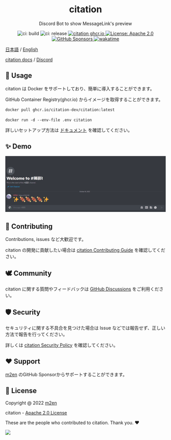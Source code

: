 <h1 align="center"> citation </h1>

<p align="center"> Discord Bot to show MessageLink's preview </p>

<p align="center">
  <img alt="ci: build" src="https://github.com/citation-dev/citation/actions/workflows/build.yml/badge.svg" />
  <img alt="ci: release" src="https://github.com/citation-dev/citation/actions/workflows/release.yml/badge.svg" />
  <a href="https://github.com/citation-dev/citation/pkgs/container/citation">
    <img alt="citation ghcr.io" src="https://img.shields.io/badge/ghcr.io-citation-blue.svg" target="_blank" />
  </a>
  <a href="https://github.com/citation-dev/citation/blob/main/LICENSE">
    <img alt="License: Apache 2.0" src="https://img.shields.io/badge/license-Apache_2.0-green.svg" target="_blank" />
  </a>
  <a href="https://github.com/sponsors/m2en">
    <img alt="GitHub Sponsors" src="https://img.shields.io/badge/GitHub_Sponsor-m2en-pink.svg" target="_blank" />
  </a>
  <a href="https://wakatime.com/badge/github/citation-dev/citation">
    <img alt="wakatime" src="https://wakatime.com/badge/github/m2en/citation.svg" target="_blank" />
  </a>
</p>

[日本語](README.md) / [English](README_EN.md) 

[citation docs](https://citation.m2en.dev/) / [Discord](https://discord.gg/vWbFzvdks7)

## 🚀 Usage

citation は Docker をサポートしており、簡単に導入することができます。

GitHub Container Registry(ghcr.io) からイメージを取得することができます。

```shell
docker pull ghcr.io/citation-dev/citation:latest

docker run -d --env-file .env citation
```

詳しいセットアップ方法は [ドキュメント](https://citation.m2en.dev/guide/install-guide/getting-started.html) を確認してください。

## ✨ Demo

![引用する様子](https://github.com/citation-dev/citation.m2en.dev/blob/main/src/image/reference/features/gif/quote.gif?raw=true)

## 🙌 Contributing

Contributions, issues など大歓迎です。

citation の開発に貢献したい場合は [citation Contributing Guide](https://github.com/citation-dev/citation/blob/main/.github/CONTRIBUTING.md) を確認してください。

## 🕊️ Community

citation に関する質問やフィードバックは [GitHub Discussions](https://github.com/m2en/citation/discussions) をご利用ください。

## 🛡️ Security

セキュリティに関する不具合を見つけた場合は Issue などでは報告せず、正しい方法で報告を行ってください。

詳しくは [citation Security Policy](https://github.com/citation-dev/citation/blob/main/SECURITY.md) を確認してください。

## ❤️ Support

[m2en](https://github.com/sponsors/m2en) のGitHub Sponsorからサポートすることができます。

## 📝 License

Copyright @ 2022 [m2en](https://github.com/m2en)

citation - [Apache 2.0 License](https://github.com/citation-dev/citation/blob/main/LICENSE)

These are the people who contributed to citation. Thank you.  ❤️ 

<a href="https://github.com/m2en/citation/graphs/contributors">
  <img src="https://contrib.rocks/image?repo=m2en/citation" />
</a>
